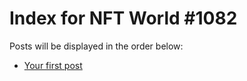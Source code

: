 # Index for NFT World #1082
Posts will be displayed in the order below:

- [Your first post](./001-first.md)

